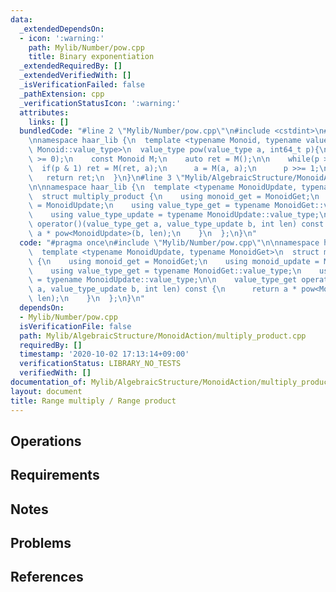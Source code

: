 ```yaml
---
data:
  _extendedDependsOn:
  - icon: ':warning:'
    path: Mylib/Number/pow.cpp
    title: Binary exponentiation
  _extendedRequiredBy: []
  _extendedVerifiedWith: []
  _isVerificationFailed: false
  _pathExtension: cpp
  _verificationStatusIcon: ':warning:'
  attributes:
    links: []
  bundledCode: "#line 2 \"Mylib/Number/pow.cpp\"\n#include <cstdint>\n#include <cassert>\n\
    \nnamespace haar_lib {\n  template <typename Monoid, typename value_type = typename\
    \ Monoid::value_type>\n  value_type pow(value_type a, int64_t p){\n    assert(p\
    \ >= 0);\n    const Monoid M;\n    auto ret = M();\n\n    while(p > 0){\n    \
    \  if(p & 1) ret = M(ret, a);\n      a = M(a, a);\n      p >>= 1;\n    }\n\n \
    \   return ret;\n  }\n}\n#line 3 \"Mylib/AlgebraicStructure/MonoidAction/multiply_product.cpp\"\
    \n\nnamespace haar_lib {\n  template <typename MonoidUpdate, typename MonoidGet>\n\
    \  struct multiply_product {\n    using monoid_get = MonoidGet;\n    using monoid_update\
    \ = MonoidUpdate;\n    using value_type_get = typename MonoidGet::value_type;\n\
    \    using value_type_update = typename MonoidUpdate::value_type;\n\n    value_type_get\
    \ operator()(value_type_get a, value_type_update b, int len) const {\n      return\
    \ a * pow<MonoidUpdate>(b, len);\n    }\n  };\n}\n"
  code: "#pragma once\n#include \"Mylib/Number/pow.cpp\"\n\nnamespace haar_lib {\n\
    \  template <typename MonoidUpdate, typename MonoidGet>\n  struct multiply_product\
    \ {\n    using monoid_get = MonoidGet;\n    using monoid_update = MonoidUpdate;\n\
    \    using value_type_get = typename MonoidGet::value_type;\n    using value_type_update\
    \ = typename MonoidUpdate::value_type;\n\n    value_type_get operator()(value_type_get\
    \ a, value_type_update b, int len) const {\n      return a * pow<MonoidUpdate>(b,\
    \ len);\n    }\n  };\n}\n"
  dependsOn:
  - Mylib/Number/pow.cpp
  isVerificationFile: false
  path: Mylib/AlgebraicStructure/MonoidAction/multiply_product.cpp
  requiredBy: []
  timestamp: '2020-10-02 17:13:14+09:00'
  verificationStatus: LIBRARY_NO_TESTS
  verifiedWith: []
documentation_of: Mylib/AlgebraicStructure/MonoidAction/multiply_product.cpp
layout: document
title: Range multiply / Range product
---
```


## Operations

## Requirements

## Notes

## Problems

## References
